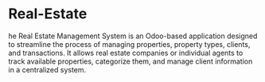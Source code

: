 # Real-Estate
he Real Estate Management System is an Odoo-based application designed to streamline the process of managing properties, property types, clients, and transactions. It allows real estate companies or individual agents to track available properties, categorize them, and manage client information in a centralized system.
